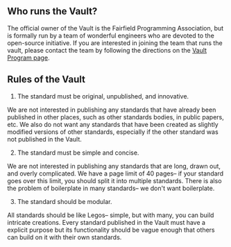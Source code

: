 ## Who runs the Vault?

The official owner of the Vault is the Fairfield Programming Association, but is formally run by a team of wonderful engineers who are devoted to the open-source initiative. If you are interested in joining the team that runs the vault, please contact the team by following the directions on the [Vault Program page](https://about.fairfieldprogramming.org/programs/vault/).

## Rules of the Vault

1. The standard must be original, unpublished, and innovative.

We are not interested in publishing any standards that have already been published in other places, such as other standards bodies, in public papers, etc. We also do not want any standards that have been created as slightly modified versions of other standards, especially if the other standard was not published in the Vault.

2. The standard must be simple and concise.

We are not interested in publishing any standards that are long, drawn out, and overly complicated. We have a page limit of 40 pages– if your standard goes over this limit, you should split it into multiple standards. There is also the problem of boilerplate in many standards– we don't want boilerplate.

3. The standard should be modular.

All standards should be like Legos– simple, but with many, you can build intricate creations. Every standard published in the Vault must have a explicit purpose but its functionality should be vague enough that others can build on it with their own standards.
